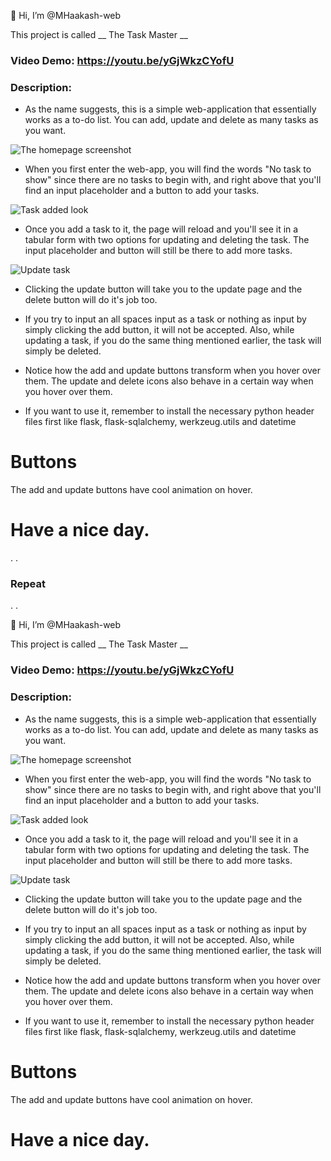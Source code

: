 👋 Hi, I’m @MHaakash-web

This project is called __ The Task Master __

### Video Demo: https://youtu.be/yGjWkzCYofU

### Description:
- As the name suggests, this is a simple web-application that essentially works as a to-do list. You can add, update and delete as many tasks as you want.

![The homepage screenshot](https://i.ibb.co/7jcTWHz/taskmaster-homepage.png)

- When you first enter the web-app, you will find the words "No task to show" since there are no tasks to begin with, and right above that you'll find an input placeholder and a button to add your tasks.

![Task added look](https://i.ibb.co/n0Q65Y9/task-added.png)

- Once you add a task to it, the page will reload and you'll see it in a tabular form with two options for updating and deleting the task. The input placeholder and button will still be there to add more tasks.

![Update task](https://i.ibb.co/BLw2Fzc/Screenshot-9.png)

- Clicking the update button will take you to the update page and the delete button will do it's job too.

- If you try to input an all spaces input as a task or nothing as input by simply clicking the add button, it will not be accepted. Also, while updating a task, if you do the same thing mentioned earlier, the task will simply be deleted.

- Notice how the add and update buttons transform when you hover over them. The update and delete icons also behave in a certain way when you hover over them.

- If you want to use it, remember to install the necessary python header files first like flask, flask-sqlalchemy, werkzeug.utils and datetime

# Buttons
The add and update buttons have cool animation on hover.

# Have a nice day.
.
.
### Repeat
.
.

👋 Hi, I’m @MHaakash-web

This project is called __ The Task Master __

### Video Demo: https://youtu.be/yGjWkzCYofU

### Description:
- As the name suggests, this is a simple web-application that essentially works as a to-do list. You can add, update and delete as many tasks as you want.

![The homepage screenshot](https://i.ibb.co/7jcTWHz/taskmaster-homepage.png)

- When you first enter the web-app, you will find the words "No task to show" since there are no tasks to begin with, and right above that you'll find an input placeholder and a button to add your tasks.

![Task added look](https://i.ibb.co/n0Q65Y9/task-added.png)

- Once you add a task to it, the page will reload and you'll see it in a tabular form with two options for updating and deleting the task. The input placeholder and button will still be there to add more tasks.

![Update task](https://i.ibb.co/BLw2Fzc/Screenshot-9.png)

- Clicking the update button will take you to the update page and the delete button will do it's job too.

- If you try to input an all spaces input as a task or nothing as input by simply clicking the add button, it will not be accepted. Also, while updating a task, if you do the same thing mentioned earlier, the task will simply be deleted.

- Notice how the add and update buttons transform when you hover over them. The update and delete icons also behave in a certain way when you hover over them.

- If you want to use it, remember to install the necessary python header files first like flask, flask-sqlalchemy, werkzeug.utils and datetime

# Buttons
The add and update buttons have cool animation on hover.

# Have a nice day.
